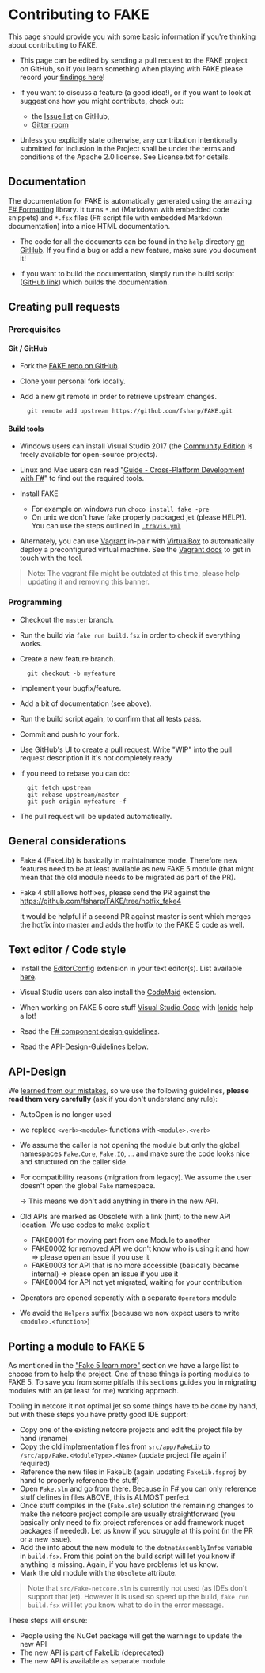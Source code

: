 # Contributing to FAKE

This page should provide you with some basic information if you're thinking about contributing to FAKE.

 * This page can be edited by sending a pull request to the FAKE project on GitHub, so if you learn something when playing with FAKE please record your [findings here](https://github.com/fsharp/FAKE/blob/master/help/markdown/contributing.md)!

 * If you want to discuss a feature (a good idea!), or if you want to look at suggestions how you might contribute, check out:
    - the [Issue list](https://github.com/fsharp/FAKE/issues) on GitHub,
    - [Gitter room](https://gitter.im/fsharp/FAKE)
   
 * Unless you explicitly state otherwise, any contribution intentionally 
submitted for inclusion in the Project shall be under the terms and 
conditions of the Apache 2.0 license. See License.txt for details.

## Documentation

The documentation for FAKE is automatically generated using the amazing [F# Formatting](https://github.com/tpetricek/FSharp.Formatting) library.
It turns `*.md` (Markdown with embedded code snippets) and `*.fsx` files (F# script file with embedded Markdown documentation) into a nice HTML documentation.

 * The code for all the documents can be found in the `help` directory [on GitHub](https://github.com/fsharp/FAKE/tree/master/help). If you find a bug or add a new feature, make sure you document it!

 * If you want to build the documentation, simply run the build script ([GitHub link](https://github.com/fsharp/FAKE/blob/master/build.fsx)) which builds the documentation.
 
## Creating pull requests

### Prerequisites

#### Git / GitHub

* Fork the [FAKE repo on GitHub](https://github.com/fsharp/FAKE).

* Clone your personal fork locally.

* Add a new git remote in order to retrieve upstream changes.

        git remote add upstream https://github.com/fsharp/FAKE.git

#### Build tools

* Windows users can install Visual Studio 2017 (the [Community Edition](https://www.visualstudio.com/de/vs/community/)
is freely available for open-source projects).

* Linux and Mac users can read "[Guide - Cross-Platform Development with F#](http://fsharp.org/guides/mac-linux-cross-platform/)"
to find out the required tools.

* Install FAKE
  * For example on windows run `choco install fake -pre`
  * On unix we don't have fake properly packaged jet (please HELP!). You can use the steps outlined in [`.travis.yml`](https://github.com/fsharp/FAKE/blob/master/.travis.yml#L14-L18)

* Alternately, you can use [Vagrant](https://www.vagrantup.com/) in-pair with [VirtualBox](https://www.virtualbox.org/)
to automatically deploy a preconfigured virtual machine. See the [Vagrant docs](vagrant.html) to get in touch with the tool.

> Note: The vagrant file might be outdated at this time, please help updating it and removing this banner.

### Programming

* Checkout the `master` branch.

* Run the build via `fake run build.fsx` in order to check if everything works.

* Create a new feature branch.

        git checkout -b myfeature

* Implement your bugfix/feature.

* Add a bit of documentation (see above).

* Run the build script again, to confirm that all tests pass.

* Commit and push to your fork.

* Use GitHub's UI to create a pull request.
    Write "WIP" into the pull request description if it's not completely ready

* If you need to rebase you can do:

        git fetch upstream
        git rebase upstream/master
        git push origin myfeature -f

* The pull request will be updated automatically.

## General considerations

* Fake 4 (FakeLib) is basically in maintainance mode. Therefore new features need to be at least available as new FAKE 5 module (that might mean that the old module needs to be migrated as part of the PR).

* Fake 4 still allows hotfixes, please send the PR against the https://github.com/fsharp/FAKE/tree/hotfix_fake4
  
  It would be helpful if a second PR against master is sent which merges the hotfix into master and adds the hotfix to the FAKE 5 code as well.


## Text editor / Code style

* Install the [EditorConfig](http://editorconfig.org/) extension in your text editor(s). List available [here](http://editorconfig.org/#download).

* Visual Studio users can also install the [CodeMaid](http://www.codemaid.net/) extension.

* When working on FAKE 5 core stuff [Visual Studio Code](https://code.visualstudio.com/) with [Ionide](http://ionide.io/) help a lot!

* Read the [F# component design guidelines](http://fsharp.org/specs/component-design-guidelines/).

* Read the API-Design-Guidelines below.

## API-Design

We [learned from our mistakes](fake-fake5-learn-more.html), so we use the following guidelines, **please read them very carefully** (ask if you don't understand any rule):

 - AutoOpen is no longer used
 - we replace `<verb><module>` functions with `<module>.<verb>`
 - We assume the caller is not opening the module but only the global namespaces `Fake.Core`, `Fake.IO`, ...
   and make sure the code looks nice and structured on the caller side.
 - For compatibility reasons (migration from legacy). We assume the user doesn't open the global `Fake` namespace.
   
   -> This means we don't add anything in there in the new API.
 - Old APIs are marked as Obsolete with a link (hint) to the new API location. We use codes to make explicit 
    - FAKE0001 for moving part from one Module to another
    - FAKE0002 for removed API we don't know who is using it and how => please open an issue if you use it
    - FAKE0003 for API that is no more accessible (basically became internal) => please open an issue if you use it
    - FAKE0004 for API not yet migrated, waiting for your contribution
 - Operators are opened seperatly with a separate `Operators` module
 - We avoid the `Helpers` suffix (because we now expect users to write `<module>.<function>`)

## Porting a module to FAKE 5

As mentioned in the ["Fake 5 learn more"](fake-fake5-learn-more.html) section we have a large list to choose from to help the project. One of these things is porting modules to FAKE 5. To save you from some pitfalls this sections guides you in migrating modules with an (at least for me) working approach.

Tooling in netcore it not optimal jet so some things have to be done by hand, but with these steps you have pretty good IDE support:

 - Copy one of the existing netcore projects and edit the project file by hand (rename)
 - Copy the old implementation files from `src/app/FakeLib` to `/src/app/Fake.<ModuleType>.<Name>` (update project file again if required)
 - Reference the new files in FakeLib (again updating `FakeLib.fsproj` by hand to properly reference the stuff)
 - Open `Fake.sln` and go from there. Because in F# you can only reference stuff defines in files ABOVE, this is ALMOST perfect
 - Once stuff compiles in the (`Fake.sln`) solution the remaining changes to make the netcore project compile are usually straightforward (you basically only need to fix project references or add framework nuget packages if needed). Let us know if you struggle at this point (in the PR or a new issue).
 - Add the info about the new module to the `dotnetAssemblyInfos` variable in `build.fsx`. From this point on the build script will let you know if anything is missing. Again, if you have problems let us know.
 - Mark the old module with the `Obsolete` attribute.

> Note that `src/Fake-netcore.sln` is currently not used (as IDEs don't support that jet). However it is used so speed up the build, `fake run build.fsx` will let you know what to do in the error message.

These steps will ensure:
 - People using the NuGet package will get the warnings to update the new API
 - The new API is part of FakeLib (deprecated)
 - The new API is available as separate module
